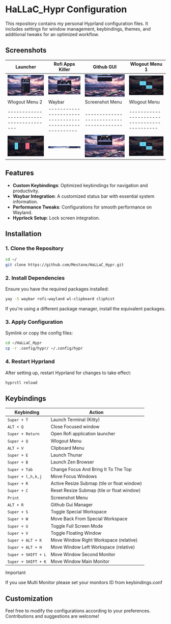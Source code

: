 # HaLLaC_Hypr Configuration

This repository contains my personal Hyprland configuration files. It includes settings for window management, keybindings, themes, and additional tweaks for an optimized workflow.

## Screenshots

| Launcher                                         | Rofi Apps Killer                                       | Github GUI                                   | Wlogout Menu 1                              |
| ------------------------------------------------ | ------------------------------------------------------ | -------------------------------------------- | ------------------------------------------- |
| ![Launcher](./screenshots/launcher.png)          | ![Rofi Apps Killer](./screenshots/rofi_killer_gui.png) | ![Github](./screenshots/github_gui.png)      | ![Dashboard](./screenshots/log_menu_01.png) |
| Wlogout Menu 2                                   | Waybar                                                 | Screenshot Menu                              | Wlogout Menu                                |
| ---------------------------------------          | ------------------------------------------------------ | ---------------------------------------      | ------------------------------------------- |
| ![Wlogout Menu 2](./screenshots/log_menu_02.png) | ![Waybar](./screenshots/waybar.png)                    | ![Github](./screenshots/screenshot_menu.png) | ![Dashboard](./screenshots/log_menu_01.png) |

## Features

- **Custom Keybindings**: Optimized keybindings for navigation and productivity.
- **Waybar Integration**: A customized status bar with essential system information.
- **Performance Tweaks**: Configurations for smooth performance on Wayland.
- **Hyprlock Setup**: Lock screen integration.

## Installation

### 1. Clone the Repository

```bash
cd ~/
git clone https://github.com/Mestane/HaLLaC_Hypr.git
```

### 2. Install Dependencies

Ensure you have the required packages installed:

```bash
yay -S waybar rofi-wayland wl-clipboard cliphist
```

If you're using a different package manager, install the equivalent packages.

### 3. Apply Configuration

Symlink or copy the config files:

```bash
cd ~/HaLLaC_Hypr
cp -r .config/hypr/ ~/.config/hypr
```

### 4. Restart Hyprland

After setting up, restart Hyprland for changes to take effect:

```bash
hyprctl reload
```

## Keybindings

| Keybinding          | Action                                      |
| ------------------- | ------------------------------------------- |
| `Super + T`         | Launch Terminal (Kitty)                     |
| `ALT + Q`           | Close Focused window                        |
| `Super + Return`    | Open Rofi application launcher              |
| `Super + Q`         | Wlogout Menu                                |
| `ALT + V`           | Clipboard Menu                              |
| `Super + E`         | Launch Thunar                               |
| `Super + B`         | Launch Zen Browser                          |
| `Super + Tab`       | Change Focus And Bring It To The Top        |
| `Super + l,h,k,j`   | Move Focus Windows                          |
| `Super + R`         | Active Resize Submap (tile or float window) |
| `Super + C`         | Reset Resize Submap (tile or float window)  |
| `Print`             | Screenshot Menu                             |
| `ALT + R`           | Github Gui Manager                          |
| `Super + S`         | Toggle Special Workspace                    |
| `Super + W`         | Move Back From Special Workspace            |
| `Super + U`         | Toggle Full Screen Mode                     |
| `Super + V`         | Toggle Floating Window                      |
| `Super + ALT + K`   | Move Window Right Workspace (relative)      |
| `Super + ALT + H`   | Move Window Left Workspace (relative)       |
| `Super + SHIFT + L` | Move Window Second Monitor                  |
| `Super + SHIFT + K` | Move Window Main Monitor                    |

> [!important]
> If you use Multi Monitor
> please set your monitors ID from keybindings.conf

<!-- > [!important] Multi Monitors -->
<!-- > Please set your monitors ID from keybindings.conf -->

## Customization

Feel free to modify the configurations according to your preferences. Contributions and suggestions are welcome!
